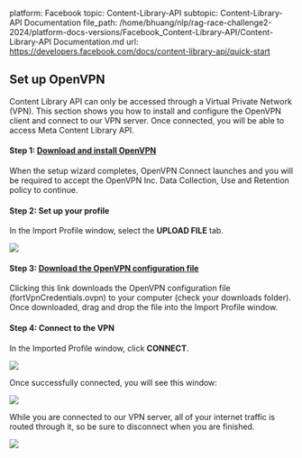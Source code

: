 platform: Facebook
topic: Content-Library-API
subtopic: Content-Library-API Documentation
file_path: /home/bhuang/nlp/rag-race-challenge2-2024/platform-docs-versions/Facebook_Content-Library-API/Content-Library-API Documentation.md
url: https://developers.facebook.com/docs/content-library-api/quick-start


## Set up OpenVPN

Content Library API can only be accessed through a Virtual Private Network (VPN). This section shows you how to install and configure the OpenVPN client and connect to our VPN server. Once connected, you will be able to access Meta Content Library API.

#### Step 1: [Download and install OpenVPN](https://l.facebook.com/l.php?u=https%3A%2F%2Fopenvpn.net%2Fclient%2F%3Ffbclid%3DIwAR0Y0YhJ92gWqV68O7jjQXo-tv9aCO094M5q3ttl1wEwa9nDHLkOOlopi60&h=AT0Wkd4R7eRmdqBMaeplJfE9Ys1Nvlb51wigV_gOV8QeZttKWgyRKQT6jUJTIVrCjHl7Q8r7nB5gfvJPZntlZYbDfB9BQYDH8tyLLopu0eYTPiO7Nh5VV-2-3LAV2uQ4yEvEd5ULeeRhZDXN)

When the setup wizard completes, OpenVPN Connect launches and you will be required to accept the OpenVPN Inc. Data Collection, Use and Retention policy to continue.

#### Step 2: Set up your profile

In the Import Profile window, select the **UPLOAD FILE** tab.

![](https://scontent-cdg4-2.xx.fbcdn.net/v/t39.8562-6/359841127_304985435250473_5304206694181437663_n.png?_nc_cat=107&ccb=1-7&_nc_sid=f537c7&_nc_ohc=HVyfCGNKtuUAX_Ha_4J&_nc_ht=scontent-cdg4-2.xx&oh=00_AfCUlvtJLVqqitcH1hS472T0xZCK1AaUwjGcyhT0hv5tnw&oe=65BF53A2)  
  

#### Step 3: [Download the OpenVPN configuration file](https://facebook.com/transparency-tools/vpn-credentials)

Clicking this link downloads the OpenVPN configuration file (fortVpnCredentials.ovpn) to your computer (check your downloads folder). Once downloaded, drag and drop the file into the Import Profile window.

#### Step 4: Connect to the VPN

In the Imported Profile window, click **CONNECT**.

![](https://scontent-cdg4-2.xx.fbcdn.net/v/t39.8562-6/361947748_335117498837885_4826508458856907283_n.png?_nc_cat=107&ccb=1-7&_nc_sid=f537c7&_nc_ohc=bpa2hUI-G3IAX84bKLo&_nc_ht=scontent-cdg4-2.xx&oh=00_AfCGnvFOkljCRE5sHQwWGfBXu4PGBBgQykuGrCeYvl_7aA&oe=65BF0A8A)  
  

Once successfully connected, you will see this window:

![](https://scontent-cdg4-1.xx.fbcdn.net/v/t39.8562-6/361921794_727264049161457_5975480060212799981_n.png?_nc_cat=105&ccb=1-7&_nc_sid=f537c7&_nc_ohc=2dP9ltApeesAX-aCjq_&_nc_ht=scontent-cdg4-1.xx&oh=00_AfDUuCZk_Uc-dLJwdR40Sp8UVdwFWMs5DvGwZVdAd3sIfw&oe=65BE774E)

While you are connected to our VPN server, all of your internet traffic is routed through it, so be sure to disconnect when you are finished.

![](https://scontent-cdg4-3.xx.fbcdn.net/v/t39.8562-6/359843298_233572166287463_6401952988758247237_n.png?_nc_cat=111&ccb=1-7&_nc_sid=f537c7&_nc_ohc=uKZH-1uJiS8AX8N_wyr&_nc_ht=scontent-cdg4-3.xx&oh=00_AfCoLc717BjZv3SidQtl22_RIchzIKPqbWkjpNz0ppHG7g&oe=65BED4E4)